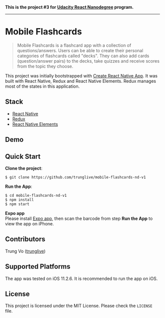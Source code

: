**This is the project #3 for [Udacity React Nanodegree](https://www.udacity.com/course/react-nanodegree--nd019) program.**

---

# Mobile Flashcards

> Mobile Flashcards is a flashcard app with a collection of questions/answers. Users can be able to create their personal categories of flashcards called "decks". They can also add cards (question/answer pairs) to the decks, take quizzes and receive scores from the topic they choose.

This project was initially bootstrapped with [Create React Native App](https://github.com/react-community/create-react-native-app). It was built with React Native, Redux and React Native Elements. Redux manages most of the states in this application.

## Stack

* [React Native](https://facebook.github.io/react-native/)
* [Redux](https://github.com/reactjs/redux)
* [React Native Elements](https://github.com/react-native-training/react-native-elements)

## Demo



## Quick Start

**Clone the project**:

```shell
$ git clone https://github.com/trunglive/mobile-flashcards-nd-v1
```

**Run the App**:

```shell
$ cd mobile-flashcards-nd-v1
$ npm install
$ npm start
```

**Expo app**  
Please install [Expo app](https://itunes.apple.com/us/app/expo-client/id982107779?mt=8), then scan the barcode from step **Run the App** to view the app on iPhone.

## Contributors

Trung Vo ([trunglive](https://github.com/trunglive))

## Supported Platforms

The app was tested on iOS 11.2.6. It is recommended to run the app on iOS.

## License

This project is licensed under the MIT License. Please check the `LICENSE` file.
